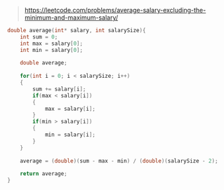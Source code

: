 > https://leetcode.com/problems/average-salary-excluding-the-minimum-and-maximum-salary/

``` c
double average(int* salary, int salarySize){
    int sum = 0;
    int max = salary[0];
    int min = salary[0];
    
    double average;
    
    for(int i = 0; i < salarySize; i++)
    {
        sum += salary[i];
        if(max < salary[i])
        {
            max = salary[i];
        }
        if(min > salary[i])
        {
            min = salary[i];
        }
    }
    
    average = (double)(sum - max - min) / (double)(salarySize - 2);
    
    return average;
}
```